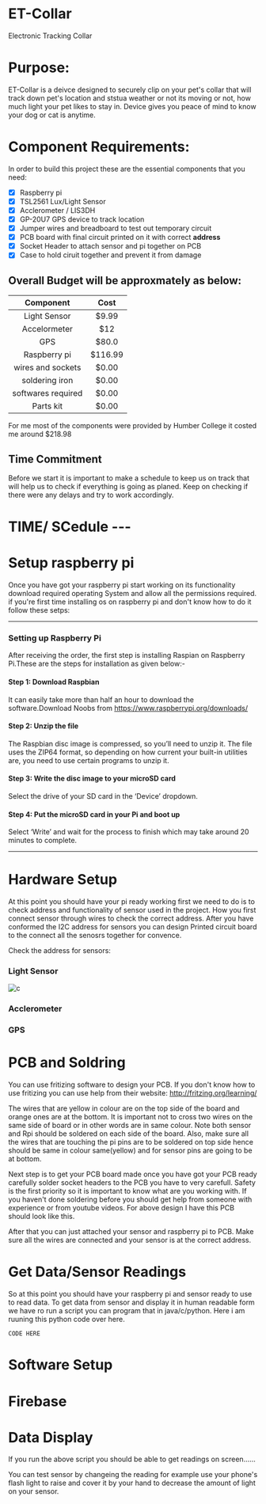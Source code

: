 # ET-Collar
Electronic Tracking Collar


# Purpose:

ET-Collar is a deivce designed to securely clip on your pet's collar that will track down pet's location and ststua weather or not its moving or not, how much light your pet likes to stay in. Device gives you peace of mind to know your dog or cat is anytime.

# Component Requirements:

In order to build this project these are the essential components that you need:

- [x] Raspberry pi
- [x] TSL2561 Lux/Light Sensor
- [x] Acclerometer / LIS3DH
- [x] GP-20U7 GPS device to track location 
- [x] Jumper wires and breadboard to test out temporary circuit 
- [x] PCB board with final circuit printed on it with correct <b>address</b>
- [x] Socket Header to attach sensor and pi together on PCB
- [x] Case to hold ciruit together and prevent it from damage 

## Overall Budget will be approxmately as below:

| Component          | Cost   |
| :------------:     | :-----:| 
| Light Sensor       | $9.99  |
| Accelormeter       | $12    |
| GPS                | $80.0  |
| Raspberry pi       | $116.99|
| wires and sockets  | $0.00  |
| soldering iron     | $0.00  |
| softwares required | $0.00  |
| Parts kit          | $0.00  |

For me most of the components were provided by Humber College it costed me around $218.98

## Time Commitment 

Before we start it is important to make a schedule to keep us on track that will help us to check if everything is going as planed. 
Keep on checking if there were any delays and try to work accordingly.

# TIME/ SCedule ---


# Setup raspberry pi

Once you have got your raspberry pi start working on its functionality download required operating System and allow all the permissions required. if you're first time installing os on raspberry pi and don't know how to do it follow these setps:

---
### Setting up Raspberry Pi
After receiving the order, the first step is installing Raspian on Raspberry Pi.These are the steps for installation as given below:-

#### Step 1: Download Raspbian
It can easily take more than half an hour to download the software.Download Noobs from https://www.raspberrypi.org/downloads/ 

#### Step 2: Unzip the file
The Raspbian disc image is compressed, so you’ll need to unzip it. The file uses the ZIP64 format, so depending on how current your built-in utilities are, you need to use certain programs to unzip it.

#### Step 3: Write the disc image to your microSD card
Select the drive of your SD card in the ‘Device’ dropdown.

#### Step 4: Put the microSD card in your Pi and boot up
Select ‘Write’ and wait for the process to finish which may take around 20 minutes to complete.

---

# Hardware Setup

At this point you should have your pi ready working first we need to do is to check address and functionality of sensor used in the project. How you first connect sensor through wires to check the correct address. After you have conformed the I2C address for sensors  you can design Printed circuit board to the connect all the senosrs together for convence.

Check the address for sensors:

### Light Sensor
![c](https://user-images.githubusercontent.com/43556409/49120745-e9ab0a80-f27b-11e8-8392-84376b9dc8cc.jpeg)

### Acclerometer


### GPS


# PCB and Soldring

You can use fritizing software to design your PCB. If you don't know how to use fritizing you can use help from their website:
http://fritzing.org/learning/

The wires that are yellow in colour are on the top side of the board and orange ones are at the bottom. It is important not to cross two wires on the same side of board or in other words are in same colour. Note both sensor and Rpi should be soldered on each side of the board. Also, make sure all the wires that are touching the pi pins are to be soldered on top side hence should be same in colour same(yellow) and for sensor pins are going to be at bottom.


Next step is to get your PCB board made once you have got your PCB ready carefully solder socket headers to the PCB you have to very carefull.
Safety is the first priority so it is important to know what are you working with. If you haven't done soldering before you should get  help from someone with experience or from youtube videos.
For above design I have this PCB should look like this.


After that you can just attached your sensor and raspberry pi to PCB. Make sure all the wires are connected and your sensor is at the correct address.

# Get Data/Sensor Readings

So at this point you should have your raspberry pi and sensor ready to use to read data. To get data from sensor and display it in human readable form we have ro run a script you can program that in java/c/python. Here i am ruuning this python code over here.

```
CODE HERE

```

# Software Setup

# Firebase



# Data Display

If you run the above script you should be able to get readings on screen......



You can test sensor by changeing the reading for example use your phone's flash light to raise and cover it by your hand to decrease the amount of light on your sensor.



